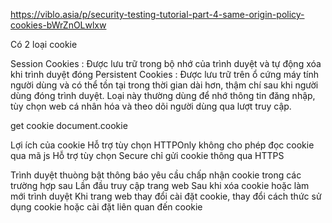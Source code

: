 https://viblo.asia/p/security-testing-tutorial-part-4-same-origin-policy-cookies-bWrZnOLwlxw

Có 2 loại cookie

Session Cookies : Được lưu trữ trong bộ nhớ của trình duyệt và tự động xóa khi trình duyệt đóng
Persistent Cookies : Được lưu trữ trên ổ cứng máy tính người dùng và có thể tồn tại trong thời gian dài hơn, thậm chí sau khi người dùng 
đóng trình duyệt. Loại này thường dùng để nhớ thông tin đăng nhập, tùy chọn web cá nhân hóa và theo dõi người dùng qua lượt truy cập.



get cookie
document.cookie

Lợi ích của cookie
Hỗ trợ tùy chọn HTTPOnly không cho phép đọc cookie qua mã js
Hỗ trợ tùy chọn Secure chỉ gửi cookie thông qua HTTPS


Trình duyệt thuòng bật thông báo yêu cầu chấp nhận cookie trong các trường hợp sau
Lần đầu truy cập trang web
Sau khi xóa cookie hoặc làm mới trình duyệt
Khi trang web thay đổi cài đặt cookie, thay đổi cách thức sử dụng cookie hoặc cài đặt liên quan đến cookie


